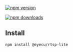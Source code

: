 [![npm version](https://badge.fury.io/js/@eyecu%2Frtsp-lite.svg)](https://www.npmjs.com/package/@eyecu/rtsp-lite)

[![npm downloads](https://img.shields.io/npm/dw/@eyecu/rtsp-lite?style=for-the-badge)](https://www.npmjs.com/package/@eyecu/rtsp-lite)

## Install

```
npm install @eyecu/rtsp-lite
```
